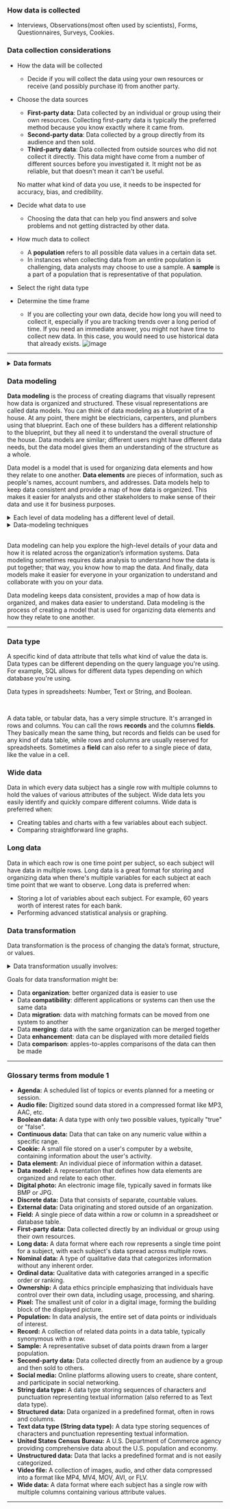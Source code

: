 ### How data is collected
- Interviews, Observations(most often used by scientists), Forms, Questionnaires, Surveys, Cookies.

### Data collection considerations 
- How the data will be collected
  - Decide if you will collect the data using your own resources or receive (and possibly purchase it) from another party.
- Choose the data sources
  - **First-party data**: Data collected by an individual or group using their own resources. Collecting first-party data is typically the preferred method because you know exactly where it came from.
  - **Second-party data**: Data collected by a group directly from its audience and then sold.
  - **Third-party data**: Data collected from outside sources who did not collect it directly. This data might have come from a number of different sources before you investigated it. It might not be as reliable, but that doesn't mean it can't be useful.
  
  No matter what kind of data you use, it needs to be inspected for accuracy, bias, and credibility.
- Decide what data to use
  - Choosing the data that can help you find answers and solve problems and not getting distracted by other data.
- How much data to collect
  - A **population** refers to all possible data values in a certain data set.
  - In instances when collecting data from an entire population is challenging, data analysts may choose to use a sample. A **sample** is a part of a population that is representative of that population. 
- Select the right data type
- Determine the time frame
  - If you are collecting your own data, decide how long you will need to collect it, especially if you are tracking trends over a long period of time. If you need an immediate answer, you might not have time to collect new data. In this case, you would need to use historical data that already exists. 
![image](https://github.com/namrahrehman/Google-Data-Analytics-Notes/assets/93483806/48481d5b-4fd1-4d8e-9cdc-62bc58b6c1ac)

---

<details>
  <summary><strong>Data formats</strong></summary> <br>

Primary | Secondary
------- | ---------
Collected by a researcher from first-hand sources | Gathered by other people or from other research
Examples: <ul><li>Data from an interview you conducted</li><li>Data from a survey returned from 20 participants</li><li>Data from questionnaires you got back from a group of workers</li></ul> | Examples: <ul><li>Data you bought from a local data analytics firm’s customer profiles</li><li>Demographic data collected by a university </li><li>Census data gathered by the federal government</li></ul>

Internal | External
-------- | --------
Data that lives inside a company’s own systems. Internal data is usually more reliable and easier to collect | Data that lives outside of a company or organization. It is structured.
Examples: <ul><li>Wages of employees across different business units tracked by HR</li><li>Sales data by store location </li><li>Product inventory levels across distribution centers</li></ul> | Examples: <ul><li>National average wages for the various positions throughout your organization</li><li>Credit reports for customers of an auto dealership</li></ul>

Continuous | Discrete
---------- | --------
Data that is measured and can have almost any numeric value | Data that is counted and has a limited number of values
Examples: <ul><li>Height of kids in third grade classes (52.5 inches, 65.7 inches)</li><li>Runtime markers in a video</li><li>Temperature</li></ul> | Examples: <ul><li>Number of people who visit a hospital on a daily basis (10, 20, 200)</li><li>Room’s maximum capacity allowed</li><li>Tickets sold in the current month</li></ul>

Qualitative | Quantitative
----------- | ------------
Subjective and explanatory measures of qualities and characteristics | Specific and objective measures of numerical facts
Examples: <ul><li>Exercise activity most enjoyed</li><li>Favorite brands of most loyal customers</li><li>Fashion preferences of young adults</li></ul> | Examples: <ul><li>Percentage of board certified doctors who are women</li><li>Population of elephants in Africa</li><li>Distance from Earth to Mars</li></ul>

Nominal | Ordinal
------- | -------
A type of qualitative data that isn’t categorized with a set order | A type of qualitative data with a set order or scale
Examples: <ul><li>First time customer, returning customer, regular customer</li><li>New job applicant, existing applicant, internal applicant</li><li>New listing, reduced price listing, foreclosure</li></ul> | Examples: <ul><li>Movie ratings (number of stars: 1 star, 2 stars, 3 stars)</li><li>Ranked-choice voting selections (1st, 2nd, 3rd)</li><li>Income level (low income, middle income, high income)</li></ul>

Structured | Unstructured
---------- | ------------
Data organized in a certain format, like rows and columns | Data that isn’t organized in any easily identifiable manner
Examples: <ul><li>Expense reports</li><li>Tax returns</li><li>Store inventory</li></ul> | Examples: <ul><li>Social media posts</li><li>Emails</li><li>Videos</li></ul>
  
![image](https://user-images.githubusercontent.com/74421758/146743810-7ab91e2b-9f6b-4954-9305-1db516d8aca3.png)

</details>

### Data modeling

<strong>Data modeling</strong> is the process of creating diagrams that visually represent how data is organized and structured. These visual representations are called data models. You can think of data modeling as a blueprint of a house. At any point, there might be electricians, carpenters, and plumbers using that blueprint. Each one of these builders has a different relationship to the blueprint, but they all need it to understand the overall structure of the house. Data models are similar; different users might have different data needs, but the data model gives them an understanding of the structure as a whole. 

Data model is a model that is used for organizing data elements and how they relate to one another. **Data elements** are pieces of information, such as people's names, account numbers, and addresses. Data models help to keep data consistent and provide a map of how data is organized. This makes it easier for analysts and other stakeholders to make sense of their data and use it for business purposes.

<details>
  <summary>Each level of data modeling has a different level of detail.</summary>
  <ol><li><strong>Conceptual data modeling</strong> gives a high-level view of the data structure, such as how data interacts across an organization. For example, a conceptual data model may be used to define the business requirements for a new database. A conceptual data model doesn't contain technical details.</li>

<li><strong>Logical data modeling</strong> focuses on the technical details of a database such as relationships, attributes, and entities. For example, a logical data model defines how individual records are uniquely identified in a database. But it doesn't spell out actual names of database tables. That's the job of a physical data model.</li>

<li><strong>Physical data modeling</strong> depicts how a database operates. A physical data model defines all entities and attributes used; for example, it includes table names, column names, and data types for the database.</li></ol>
</details>

<details><summary>Data-modeling techniques</summary>There are a lot of approaches when it comes to developing data models, but two common methods are the <strong>Entity Relationship Diagram (ERD)</strong> and the <strong>Unified Modeling Language (UML)</strong> diagram. ERDs are a visual way to understand the relationship between entities in the data model. UML diagrams are very detailed diagrams that describe the structure of a system by showing the system's entities, attributes, operations, and their relationships. As a junior data analyst, you will need to understand that there are different data modeling techniques, but in practice, you will probably be using your organization’s existing technique.</details> <br>

Data modeling can help you explore the high-level details of your data and how it is related across the organization’s information systems. Data modeling sometimes requires data analysis to understand how the data is put together; that way, you know how to map the data. And finally, data models make it easier for everyone in your organization to understand and collaborate with you on your data.

Data modeling keeps data consistent, provides a map of how data is organized, and makes data easier to understand. Data modeling is the process of creating a model that is used for organizing data elements and how they relate to one another.

---

### Data type 
A specific kind of data attribute that tells what kind of value the data is. <br>Data types can be different depending on the query language you're using. For example, SQL allows for different data types depending on which database you're using.

Data types in spreadsheets: Number, Text or String, and Boolean.

<br>

A data table, or tabular data, has a very simple structure. It's arranged in rows and columns. You can call the rows **records** and the columns **fields**. They basically mean the same thing, but records and fields can be used for any kind of data table, while rows and columns are usually reserved for spreadsheets. Sometimes a **field** can also refer to a single piece of data, like the value in a cell.

### Wide data
Data in which every data subject has a single row with multiple columns to hold the values of various attributes of the subject. Wide data lets you easily identify and quickly compare different columns. Wide data is preferred when:
- Creating tables and charts with a few variables about each subject.
- Comparing straightforward line graphs.

### Long data
Data in which each row is one time point per subject, so each subject will have data in multiple rows. Long data is a great format for storing and organizing data when there's multiple variables for each subject at each time point that we want to observe. Long data is preferred when:
- Storing a lot of variables about each subject. For example, 60 years worth of interest rates for each bank.
- Performing advanced statistical analysis or graphing.

### Data transformation
Data transformation is the process of changing the data’s format, structure, or values.
<details><summary>Data transformation usually involves:</summary><ul>
  <li>Adding, copying, or replicating data</li>
  <li>Deleting fields or records</li>
  <li>Standardizing the names of variables</li>
  <li>Renaming, moving, or combining columns in a database</li>
  <li>Joining one set of data with another</li>
  <li>Saving a file in a different format. For example, saving a spreadsheet as a comma separated values (CSV) file</li></ul>
</details>

Goals for data transformation might be:
- Data **organization**: better organized data is easier to use
- Data **compatibility**: different applications or systems can then use the same data
- Data **migration**: data with matching formats can be moved from one system to another
- Data **merging**: data with the same organization can be merged together
- Data **enhancement**: data can be displayed with more detailed fields 
- Data **comparison**: apples-to-apples comparisons of the data can then be made 

---

### Glossary terms from module 1 

* **Agenda:** A scheduled list of topics or events planned for a meeting or session.
* **Audio file:** Digitized sound data stored in a compressed format like MP3, AAC, etc.
* **Boolean data:** A data type with only two possible values, typically "true" or "false".
* **Continuous data:** Data that can take on any numeric value within a specific range. 
* **Cookie:** A small file stored on a user's computer by a website, containing information about the user's activity.
* **Data element:** An individual piece of information within a dataset.
* **Data model:** A representation that defines how data elements are organized and relate to each other.
* **Digital photo:** An electronic image file, typically saved in formats like BMP or JPG. 
* **Discrete data:** Data that consists of separate, countable values.
* **External data:** Data originating and stored outside of an organization.
* **Field:** A single piece of data within a row or column in a spreadsheet or database table.
* **First-party data:** Data collected directly by an individual or group using their own resources.
* **Long data:** A data format where each row represents a single time point for a subject, with each subject's data spread across multiple rows.
* **Nominal data:** A type of qualitative data that categorizes information without any inherent order.
* **Ordinal data:** Qualitative data with categories arranged in a specific order or ranking.
* **Ownership:** A data ethics principle emphasizing that individuals have control over their own data, including usage, processing, and sharing.
* **Pixel:** The smallest unit of color in a digital image, forming the building block of the displayed picture.
* **Population:** In data analysis, the entire set of data points or individuals of interest.
* **Record:** A collection of related data points in a data table, typically synonymous with a row.
* **Sample:** A representative subset of data points drawn from a larger population.
* **Second-party data:** Data collected directly from an audience by a group and then sold to others.
* **Social media:** Online platforms allowing users to create, share content, and participate in social networking. 
* **String data type:** A data type storing sequences of characters and punctuation representing textual information (also referred to as Text data type).
* **Structured data:** Data organized in a predefined format, often in rows and columns.
* **Text data type (String data type):** A data type storing sequences of characters and punctuation representing textual information.
* **United States Census Bureau:** A U.S. Department of Commerce agency providing comprehensive data about the U.S. population and economy.
* **Unstructured data:** Data that lacks a predefined format and is not easily categorized.
* **Video file:** A collection of images, audio, and other data compressed into a format like MP4, MV4, MOV, AVI, or FLV.
* **Wide data:** A data format where each subject has a single row with multiple columns containing various attribute values. 


---
